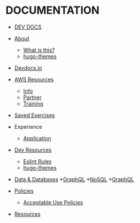 DOCUMENTATION
=============

* [DEV DOCS](../README.md)
* [About](./intro/README.md)
    * [What is this?](./intro/this-resource.md)
    * [hugo-themes](./)

* [Devdocs.io](./devdocsio/README.md)

* [AWS Resources](./aws/README.md)
    * [Info](./aws/info-resources.md)
    * [Partner](./aws/partner-resources.md)
    * [Training](./aws/training-resources.md)

* [Saved Exercises](./exercise/README.md)

* Experience
    * [Application](./exp/README.md)

* [Dev Resources](./dev-resources/README.md)
    * [Eslint Rules](./dev-resources/eslint-rules.md)
    * [hugo-themes](./dev-resources/hugo-themes.md)

* [Data & Databases](./databases/README.md)
    *[GraphQL](./databases/graphql.md)
    *[NoSQL](./databases/noSQL.md)
    *[GraphQL](./databases/sql.md)

* [Policies](./policies/README.md)
    * [Acceptable Use Policies](./policies/acceptable-use-policy.md)

* [Resources](./resources/README.md)

